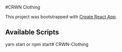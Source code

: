 #CRWN Clothing

This project was bootstrapped with [Create React App](https://github.com/facebook/create-react-app).

## Available Scripts

yarn start or npm start# CRWN-Clothing
